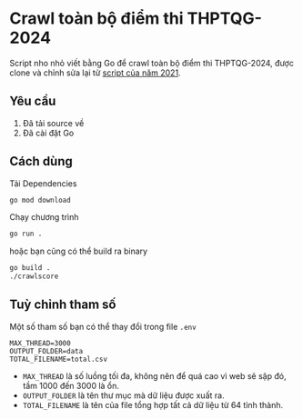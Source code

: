 # Crawl toàn bộ điểm thi THPTQG-2024

Script nho nhỏ viết bằng Go để crawl toàn bộ điểm thi THPTQG-2024, được clone và chỉnh sửa lại từ [script của năm 2021](https://github.com/balldk/crawlscore-thptqg-2021).

## Yêu cầu

1. Đã tải source về
2. Đã cài đặt Go

## Cách dùng

Tải Dependencies

```bash
go mod download
```

Chạy chương trình

```bash
go run .
```

hoặc bạn cũng có thể build ra binary

```bash
go build .
./crawlscore
```

## Tuỳ chỉnh tham số

Một số tham số bạn có thể thay đổi trong file `.env`

```env
MAX_THREAD=3000
OUTPUT_FOLDER=data
TOTAL_FILENAME=total.csv
```

-   `MAX_THREAD` là số luồng tối đa, không nên để quá cao vì web sẽ sập đó, tầm 1000 đến 3000 là ổn.
-   `OUTPUT_FOLDER` là tên thư mục mà dữ liệu được xuất ra.
-   `TOTAL_FILENAME` là tên của file tổng hợp tất cả dữ liệu từ 64 tỉnh thành.
